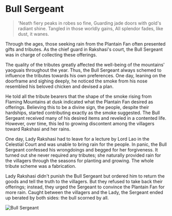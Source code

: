 # Bull Sergeant

> 'Neath fiery peaks in robes so fine,
> Guarding jade doors with gold's radiant shine.
> Tangled in those worldly gains,
> All splendor fades, like dust, it wanes.

Through the ages, those seeking rain from the Plantain Fan often
presented gifts and tributes. As the chief guard in Rakshasi's court, the Bull
Sergeant was in charge of collecting these offerings.

The quality of the tributes greatly affected the well-being of the
mountains' yaoguais throughout the year. Thus, the Bull Sergeant always
schemed to influence the tributes towards his own preferences. One day,
leaning on the doorframe and sighing deeply, he noticed the smoke from
his nose resembled his beloved chicken and devised a plan.

He told all the tribute bearers that the shape of the smoke rising from
Flaming Mountains at dusk indicated what the Plantain Fan desired as
offerings. Believing this to be a divine sign, the people, despite their
hardships, started contributing exactly as the smoke suggested. The Bull
Sergeant received many of his desired items and reveled in a contented
life. However, over time, this led to growing discontent among the
villagers toward Rakshasi and her rains.

One day, Lady Rakshasi had to leave for a lecture by Lord Lao in the
Celestial Court and was unable to bring rain for the people. In panic, the
Bull Sergeant confessed his wrongdoings and begged for her forgiveness.
It turned out she never required any tributes; she naturally provided rain
for the villagers through the seasons for planting and growing. The whole
tribute scheme was a fabrication.

Lady Rakshasi didn't punish the Bull Sergeant but ordered him to return
the goods and tell the truth to the villagers. But they refused to take back
their offerings; instead, they urged the Sergeant to convince the Plantain
Fan for more rain. Caught between the villagers and the Lady, the
Sergeant ended up berated by both sides: the bull scorned by all.


![Bull Sergeant](/image-20240827220704073.png)